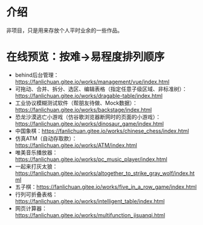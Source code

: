 # 介绍
非项目，只是用来存放个人平时业余的一些作品。
# 在线预览：按难->易程度排列顺序

* behind后台管理：https://fanlichuan.gitee.io/works/management/vue/index.html
* 可拖动、合并、拆分、选区、编辑表格（指定任意子级区域、非标准树）：https://fanlichuan.gitee.io/works/dragable-table/index.html
* 工业协议模糊测试软件（帮朋友待做、Mock数据）：https://fanlichuan.gitee.io/works/backstage/index.html
* 恐龙沙漠逃亡小游戏（仿谷歌浏览器断网时的页面的小游戏）：https://fanlichuan.gitee.io/works/dinosaur_game/index.html
* 中国象棋：https://fanlichuan.gitee.io/works/chinese_chess/index.html
* 仿真ATM（自动存取款）：https://fanlichuan.gitee.io/works/ATM/index.html
* 唯美音乐播放器：https://fanlichuan.gitee.io/works/pc_music_player/index.html
* 一起来打灰太狼：https://fanlichuan.gitee.io/works/altogether_to_strike_gray_wolf/index.html
* 五子棋：https://fanlichuan.gitee.io/works/five_in_a_row_game/index.html
* 行列可折叠表格：https://fanlichuan.gitee.io/works/intelligent_table/index.html
* 网页计算器：https://fanlichuan.gitee.io/works/multifunction_jisuanqi.html